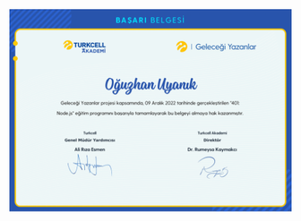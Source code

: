 <img src="https://github.com/oguzhanuyanik-sr/certificates/blob/main/TurkcellAkademi/nodejs/NodeJS.png?raw=true" />